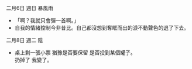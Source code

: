 二月6日 週日 暴風雨
- 「啊？我就只會彈一首啊。」
- 自我的情緒控制今非昔比。自己都沒想到奪眶而出的淚不動聲色的退了下去。

二月8日 週二 陰
- 桌上剩一張小票 猶豫是否要保留 是否投到某個罐子。  
扔掉了 我變了。
